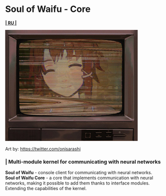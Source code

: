 # Soul of Waifu - Core
[**| RU |**](README.MD)

<img src="docs/cont/preview.jpg" href="https://twitter.com/onisarashi"></img>

Art by: https://twitter.com/onisarashi

### | Multi-module kernel for communicating with neural networks

**Soul of Waifu** - console client for communicating with neural networks.
**Soul of Waifu Core** - a core that implements communication with neural networks, making it possible to add them thanks to interface modules. Extending the capabilities of the kernel.